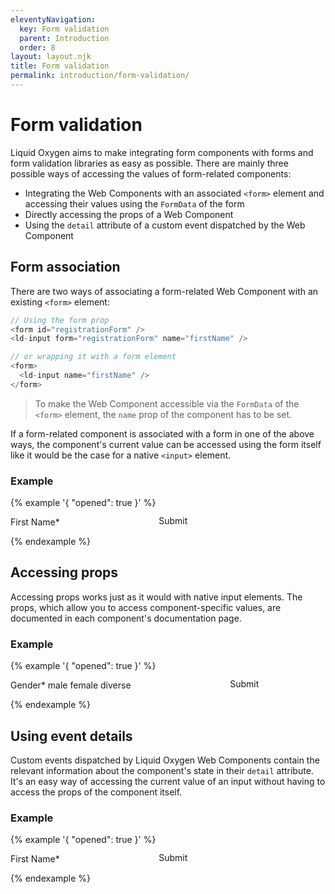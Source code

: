 ```yaml
---
eleventyNavigation:
  key: Form validation
  parent: Introduction
  order: 8
layout: layout.njk
title: Form validation
permalink: introduction/form-validation/
---
```



# Form validation

Liquid Oxygen aims to make integrating form components with forms and form validation libraries as easy as possible. There are mainly three possible ways of accessing the values of form-related components:

- Integrating the Web Components with an associated `<form>` element and accessing their values using the `FormData` of the form
- Directly accessing the props of a Web Component
- Using the `detail` attribute of a custom event dispatched by the Web Component

## Form association

There are two ways of associating a form-related Web Component with an existing `<form>` element:

```js
// Using the form prop
<form id="registrationForm" />
<ld-input form="registrationForm" name="firstName" />

// or wrapping it with a form element
<form>
  <ld-input name="firstName" />
</form>
```

> To make the Web Component accessible via the `FormData` of the `<form>` element, the `name` prop of the component has to be set.

If a form-related component is associated with a form in one of the above ways, the component's current value can be accessed using the form itself like it would be the case for a native `<input>` element.

### Example

{% example '{ "opened": true }' %}
<form name="registrationForm1" style="display:flex;align-items:center">
  <ld-label>
    First Name*
    <ld-input name="firstName" placeholder="Jane Doe" required></ld-input>
    <ld-input-message style="visibility:hidden">This field is required.</ld-input-message>
  </ld-label>
  <ld-button style="margin:-0.3rem 0 0 1rem">Submit</ld-button>
</form>

<script>
  const form = document.registrationForm1
  const inputField1 = form.querySelector('ld-input')
  const inputMessage1 = form.querySelector('ld-input-message')

  function validateInput1() {
    const formData = new FormData(form)

    if (!formData.get('firstName')) {
      inputField1.invalid = true
      inputMessage1.style.visibility = 'inherit'
      return false
    }

    inputField1.invalid = false
    inputMessage1.style.visibility = 'hidden'
    return true
  }

  inputField1.addEventListener('input', validateInput1)

  inputField1.addEventListener('blur', validateInput1)

  function getValues() {
    const formData = new FormData(form)
    let values = '';

    formData.forEach((value, key) => {
      values += `
${key}: ${value}`
    })

    return values
  }

  form.addEventListener('submit', event => {
    event.preventDefault()
    const isValid = validateInput1()
    const values = getValues()

    // setTimeout is used in order to let the style update before showing the alert.
    // You can probably dismiss the timeout, if you're using a UI framework like React or Vue.
    setTimeout(() => {
      if (isValid) {
        window.alert(`Form submitted. FormData:${values}`)
      } else {
        window.alert('Form is invalid.')
      }
    }, 100)
  })
</script>
{% endexample %}

## Accessing props

Accessing props works just as it would with native input elements. The props, which allow you to access component-specific values, are documented in each component's documentation page.

### Example

{% example '{ "opened": true }' %}
<div style="display:flex;align-items:center">
  <ld-label>
    Gender*
    <ld-select id="gender2" name="gender" required>
      <ld-option value="m">male</ld-option>
      <ld-option value="f">female</ld-option>
      <ld-option value="d">diverse</ld-option>
    </ld-select>
    <ld-input-message id="msg2" style="visibility:hidden">This field is required.</ld-input-message>
  </ld-label>
  <ld-button id="btn2" style="margin:-0.3rem 0 0 1rem">Submit</ld-button>
</div>

<script>
  const selectField2 = document.getElementById('gender2')
  const inputMessage2 = document.getElementById('msg2')
  const button2 = document.getElementById('btn2')

  function validateSelect2(input) {
    if (!input.selected.length) {
      input.invalid = true
      inputMessage2.style.visibility = 'inherit'
      return false
    }

    input.invalid = false
    inputMessage2.style.visibility = 'hidden'
    return true
  }

  selectField2.addEventListener('input', event => {
    validateSelect2(event.target)
  })

  selectField2.addEventListener('blur', event => {
    validateSelect2(event.target)
  })

  button2.addEventListener('click', event => {
    const isValid = validateSelect2(selectField2)

    // setTimeout is used in order to let the style update before showing the alert.
    // You can probably dismiss the timeout, if you're using a UI framework like React or Vue.
    setTimeout(() => {
      if (isValid) {
        window.alert(`Form submitted with:
${selectField2.name}: ${selectField2.selected[0].value} (${selectField2.selected[0].text})`)
      } else {
        window.alert('Form is invalid.')
      }
    }, 100)
  })
</script>
{% endexample %}

## Using event details

Custom events dispatched by Liquid Oxygen Web Components contain the relevant information about the component's state in their `detail` attribute. It's an easy way of accessing the current value of an input without having to access the props of the component itself.

### Example

{% example '{ "opened": true }' %}
<div style="display:flex;align-items:center">
  <ld-label>
    First Name*
    <ld-input id="name3" name="firstName" placeholder="Jane Doe" required></ld-input>
    <ld-input-message id="msg3" style="visibility:hidden">This field is required.</ld-input-message>
  </ld-label>
  <ld-button id="btn3" style="margin:-0.3rem 0 0 1rem">Submit</ld-button>
</div>

<script>
  const inputField3 = document.getElementById('name3')
  const inputMessage3 = document.getElementById('msg3')
  const button3 = document.getElementById('btn3')
  let currentValue

  function validateInput3() {
    if (!currentValue) {
      inputField3.invalid = true
      inputMessage3.style.visibility = 'inherit'
      return false
    }

    inputField3.invalid = false
    inputMessage3.style.visibility = 'hidden'
    return true
  }

  inputField3.addEventListener('ldchange', event => {
    currentValue = event.detail
    validateInput3()
  })

  inputField3.addEventListener('blur', event => {
    validateInput3()
  })

  button3.addEventListener('click', event => {
    const isValid = validateInput3()

    // setTimeout is used in order to let the style update before showing the alert.
    // You can probably dismiss the timeout, if you're using a UI framework like React or Vue.
    setTimeout(() => {
      if (isValid) {
        window.alert(`Form submitted with:
firstName: ${currentValue}`)
      } else {
        window.alert('Form is invalid.')
      }
    }, 100)
  })
</script>
{% endexample %}

<docs-page-nav prev-href="introduction/event-handling/" next-title="React bindings" next-href="introduction/react-bindings/"></docs-page-nav>

